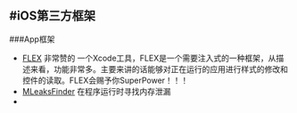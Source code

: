 #iOS第三方框架
-----
###App框架
* [FLEX](https://github.com/Flipboard/FLEX) 非常赞的 一个Xcode工具，FLEX是一个需要注入式的一种框架，从描述来看，功能非常多。主要来讲的话能够对正在运行的应用进行样式的修改和控件的读取。FLEX会赐予你SuperPower！！！
* [MLeaksFinder](https://github.com/Zepo/MLeaksFinder) 在程序运行时寻找内存泄漏
* 